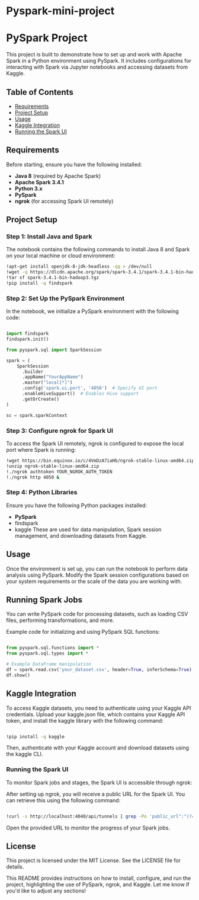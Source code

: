 # Pyspark-mini-project
# PySpark Project

This project is built to demonstrate how to set up and work with Apache Spark in a Python environment using PySpark. It includes configurations for interacting with Spark via Jupyter notebooks and accessing datasets from Kaggle.

## Table of Contents

- [Requirements](#requirements)
- [Project Setup](#project-setup)
- [Usage](#usage)
- [Kaggle Integration](#kaggle-integration)
- [Running the Spark UI](#running-the-spark-ui)

## Requirements

Before starting, ensure you have the following installed:

- **Java 8** (required by Apache Spark)
- **Apache Spark 3.4.1** 
- **Python 3.x**
- **PySpark**
- **ngrok** (for accessing Spark UI remotely)

## Project Setup

### Step 1: Install Java and Spark

The notebook contains the following commands to install Java 8 and Spark on your local machine or cloud environment:

```bash
!apt-get install openjdk-8-jdk-headless -qq > /dev/null
!wget -q https://dlcdn.apache.org/spark/spark-3.4.1/spark-3.4.1-bin-hadoop3.tgz
!tar xf spark-3.4.1-bin-hadoop3.tgz
!pip install -q findspark
```

### Step 2: Set Up the PySpark Environment
In the notebook, we initialize a PySpark environment with the following code:

```python

import findspark
findspark.init()

from pyspark.sql import SparkSession

spark = (
    SparkSession
      .builder
      .appName("YourAppName")
      .master("local[*]")
      .config('spark.ui.port', '4050')  # Specify UI port
      .enableHiveSupport()  # Enables Hive support
      .getOrCreate()
)

sc = spark.sparkContext
```
### Step 3: Configure ngrok for Spark UI
To access the Spark UI remotely, ngrok is configured to expose the local port where Spark is running:

```bash
!wget https://bin.equinox.io/c/4VmDzA7iaHb/ngrok-stable-linux-amd64.zip
!unzip ngrok-stable-linux-amd64.zip
!./ngrok authtoken YOUR_NGROK_AUTH_TOKEN
!./ngrok http 4050 &
```
### Step 4: Python Libraries
Ensure you have the following Python packages installed:

- **PySpark**
- findspark
- kaggle
These are used for data manipulation, Spark session management, and downloading datasets from Kaggle.

## Usage

Once the environment is set up, you can run the notebook to perform data analysis using PySpark. Modify the Spark session configurations based on your system requirements or the scale of the data you are working with.

## Running Spark Jobs
You can write PySpark code for processing datasets, such as loading CSV files, performing transformations, and more.

Example code for initializing and using PySpark SQL functions:

```python

from pyspark.sql.functions import *
from pyspark.sql.types import *

# Example DataFrame manipulation
df = spark.read.csv('your_dataset.csv', header=True, inferSchema=True)
df.show()
```
## Kaggle Integration

To access Kaggle datasets, you need to authenticate using your Kaggle API credentials. Upload your kaggle.json file, which contains your Kaggle API token, and install the kaggle library with the following command:

```bash

!pip install -q kaggle
```
Then, authenticate with your Kaggle account and download datasets using the kaggle CLI.

### Running the Spark UI

To monitor Spark jobs and stages, the Spark UI is accessible through ngrok:

After setting up ngrok, you will receive a public URL for the Spark UI. You can retrieve this using the following command:
```bash

!curl -s http://localhost:4040/api/tunnels | grep -Po 'public_url":"(?=https)\\K[^"]*'
```
Open the provided URL to monitor the progress of your Spark jobs.

## License

This project is licensed under the MIT License. See the LICENSE file for details.

This README provides instructions on how to install, configure, and run the project, highlighting the use of PySpark, ngrok, and Kaggle. Let me know if you'd like to adjust any sections!
